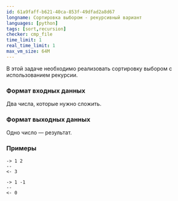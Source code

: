 ```yaml
---
id: 61a9faff-b621-40ca-853f-49dfad2a8d67
longname: Сортировка выбором - рекурсивный вариант
languages: [python]
tags: [sort,recursion]
checker: cmp_file
time_limit: 1
real_time_limit: 1
max_vm_size: 64M
---
```



В этой задаче необходимо реализовать сортировку выбором с использованием рекурсии.

### Формат входных данных

Два числа, которые нужно сложить.

### Формат выходных данных

Одно число — результат.

### Примеры

```
-> 1 2
--
<- 3
```

```
-> 1 -1
--
<- 0
```
